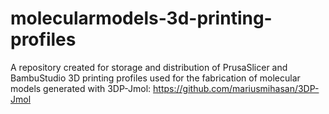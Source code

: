 # molecularmodels-3d-printing-profiles
A repository created for storage and distribution of PrusaSlicer and BambuStudio 3D printing profiles used for the fabrication of molecular models generated with 3DP-Jmol: https://github.com/mariusmihasan/3DP-Jmol
